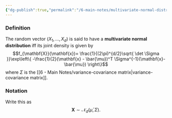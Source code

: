 ```yaml
---
{"dg-publish":true,"permalink":"/6-main-notes/multivariate-normal-distribution/","tags":["probability_theory","info"]}
---
```


### Definition

The random vector $(X_{1},\dots,X_{d})$ is said to have a **multivariate normal distribution** iff its joint density is given by
$$f_{\mathbf{X}}(\mathbf{x})= \frac{1}{(2\pi)^{d/2}\sqrt{ \det \Sigma }}\exp\left\{  -\frac{1}{2}(\mathbf{x} - \bar{\mu})^T \Sigma^{-1}(\mathbf{x}-\bar{\mu}) \right\}$$
where $\Sigma$ is the [[6 - Main Notes/variance-covariance matrix\|variance-covariance matrix]].

### Notation

Write this as 
$$\mathbf{X} \sim \mathcal{N}_{d}(\bar{\mu}, \Sigma).$$
